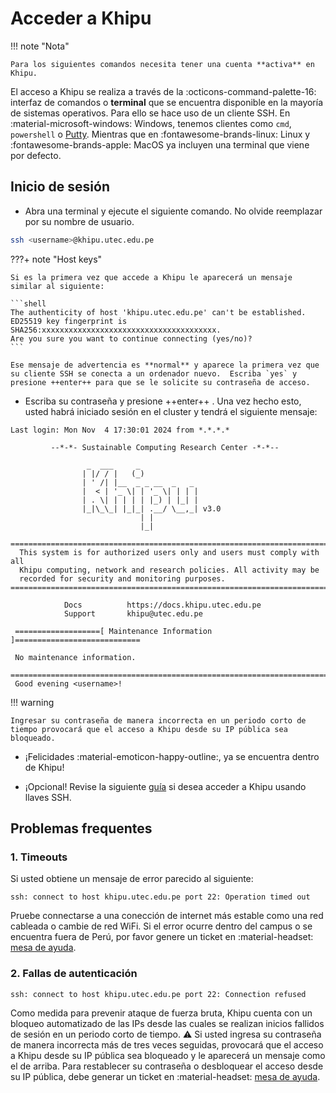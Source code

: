 [putty]: https://www.putty.org/
[mesa-de-ayuda]: servicedesk.utec.edu.pe
[configurar-ssh-keys]: ../helpdesk/index.md

# Acceder a Khipu

!!! note "Nota"

    Para los siguientes comandos necesita tener una cuenta **activa** en Khipu. 

El acceso a Khipu se realiza a través de la :octicons-command-palette-16: interfaz de comandos o **terminal** que se encuentra disponible en la mayoría de sistemas operativos. Para ello se hace uso de un cliente SSH. En :material-microsoft-windows: Windows, tenemos clientes como `cmd`, `powershell` o [Putty][putty]. Mientras que en :fontawesome-brands-linux: Linux y :fontawesome-brands-apple: MacOS ya incluyen una terminal que viene por defecto.

## Inicio de sesión

- Abra una terminal y ejecute el siguiente comando. No olvide reemplazar <username> por su nombre de usuario. 

```bash
ssh <username>@khipu.utec.edu.pe
```

???+ note "Host keys"

    Si es la primera vez que accede a Khipu le aparecerá un mensaje similar al siguiente:
    
    ```shell
    The authenticity of host 'khipu.utec.edu.pe' can't be established.
    ED25519 key fingerprint is SHA256:xxxxxxxxxxxxxxxxxxxxxxxxxxxxxxxxxxxxxxx.
    Are you sure you want to continue connecting (yes/no)?
    ```

    Ese mensaje de advertencia es **normal** y aparece la primera vez que su cliente SSH se conecta a un ordenador nuevo.  Escriba `yes` y presione ++enter++ para que se le solicite su contraseña de acceso.


- Escriba su contraseña y presione ++enter++ . Una vez hecho esto, usted habrá iniciado sesión en el cluster y tendrá el siguiente mensaje:

```shell
Last login: Mon Nov  4 17:30:01 2024 from *.*.*.*

         --*-*- Sustainable Computing Research Center -*-*--

                 _  ___     _             
                | |/ / |   (_)            
                | ' /| |__  _ _ __  _   _ 
                |  < | '_ \| | '_ \| | | |
                | . \| | | | | |_) | |_| |
                |_|\_\_| |_|_| .__/ \__,_| v3.0
                             | |          
                             |_|          

===========================================================================
  This system is for authorized users only and users must comply with all
  Khipu computing, network and research policies. All activity may be
  recorded for security and monitoring purposes. 
===========================================================================
 
            Docs          https://docs.khipu.utec.edu.pe
            Support       khipu@utec.edu.pe
 
 ===================[ Maintenance Information ]============================

 No maintenance information.

===========================================================================
 Good evening <username>!

```
!!! warning

    Ingresar su contraseña de manera incorrecta en un periodo corto de tiempo provocará que el acceso a Khipu desde su IP pública sea bloqueado.


- ¡Felicidades :material-emoticon-happy-outline:, ya se encuentra dentro de Khipu! 


- ¡Opcional! Revise la siguiente [guía][configurar-ssh-keys] si desea acceder a Khipu usando llaves SSH.


## Problemas frequentes


### 1. Timeouts

Si usted obtiene un mensaje de error parecido al siguiente:

```shell
ssh: connect to host khipu.utec.edu.pe port 22: Operation timed out

```
Pruebe connectarse a una conección de internet más estable como una red cableada o cambie de red WiFi. Si el error ocurre dentro del campus o se encuentra fuera de Perú, por favor genere un ticket en :material-headset: [mesa de ayuda][mesa-de-ayuda].

### 2. Fallas de autenticación

```shell
ssh: connect to host khipu.utec.edu.pe port 22: Connection refused
```

Como medida para prevenir ataque de fuerza bruta, Khipu cuenta con un bloqueo automatizado de las IPs desde las cuales se realizan inicios fallidos de sesión en  un periodo corto de tiempo. :warning: Si usted ingresa su contraseña de manera incorrecta más de tres veces seguidas, provocará que el acceso a Khipu desde su IP pública sea bloqueado y le aparecerá un mensaje como el de arriba. Para restablecer su contraseña o desbloquear el acceso desde su IP pública, debe generar un ticket en :material-headset: [mesa de ayuda][mesa-de-ayuda]. 
